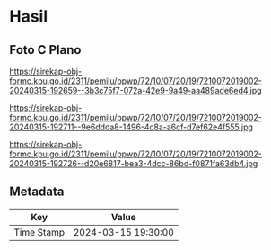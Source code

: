 # Hasil

## Foto C Plano

https://sirekap-obj-formc.kpu.go.id/2311/pemilu/ppwp/72/10/07/20/19/7210072019002-20240315-192659--3b3c75f7-072a-42e9-9a49-aa489ade6ed4.jpg

https://sirekap-obj-formc.kpu.go.id/2311/pemilu/ppwp/72/10/07/20/19/7210072019002-20240315-192711--9e6ddda8-1496-4c8a-a6cf-d7ef62e4f555.jpg

https://sirekap-obj-formc.kpu.go.id/2311/pemilu/ppwp/72/10/07/20/19/7210072019002-20240315-192726--d20e6817-bea3-4dcc-86bd-f0871fa63db4.jpg


## Metadata

| Key        | Value               |
| ---------- | ------------------- |
| Time Stamp | 2024-03-15 19:30:00 |



